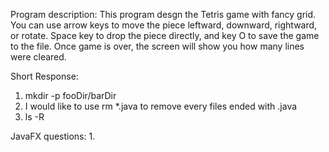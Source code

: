 Program description:
   This program desgn the Tetris game with fancy grid. You can use arrow keys
to move the piece leftward, downward, rightward, or rotate. Space key to drop
the piece directly, and key O to save the game to the file. Once game is over,
the screen will show you how many lines were cleared.

Short Response:
1. mkdir -p fooDir/barDir
2. I would like to use rm *.java to remove every files ended with .java
3. ls -R

JavaFX questions:
1. 

